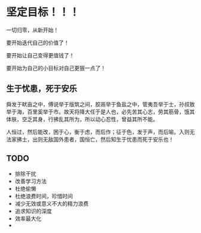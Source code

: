 # 坚定目标！！！

一切归零，从新开始！

要开始迭代自己的价值了！  

要开始让自己变得更值钱了！  

要开始为自己的小目标对自己更狠一点了！


## 生于忧患，死于安乐

舜发于畎亩之中，傅说举于版筑之间，胶鬲举于鱼盐之中，管夷吾举于士，孙叔敖举于海，百里奚举于市。故天将降大任于是人也，必先苦其心志，劳其筋骨，饿其体肤，空乏其身，行拂乱其所为，所以动心忍性，曾益其所不能。

人恒过，然后能改，困于心，衡于虑，而后作；征于色，发于声，而后喻。入则无法家拂士，出则无敌国外患者，国恒亡，然后知生于忧患而死于安乐也！



## TODO

- 排除干扰
- 改善学习方法
- 杜绝偷懒
- 杜绝浪费时间，珍惜时间
- 减少无效或意义不大的精力浪费
- 追求知识的深度
- 效率最大化
- 

